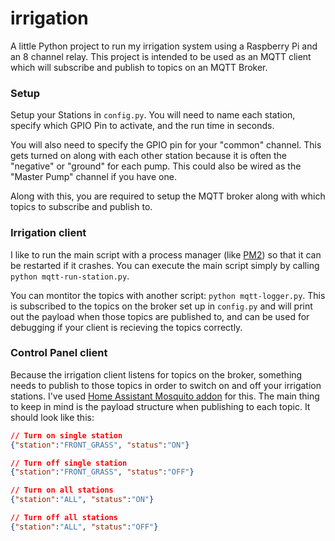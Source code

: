 # irrigation
A little Python project to run my irrigation system using a Raspberry Pi and an 8 channel relay. This project is intended to be used as an MQTT client which will subscribe and publish to topics on an MQTT Broker.

### Setup
Setup your Stations in `config.py`. You will need to name each station, specify which GPIO Pin to activate, and the run time in seconds. 

You will also need to specify the GPIO pin for your "common" channel. This gets turned on along with each other station because it is often the "negative" or "ground" for each pump. This could also be wired as the "Master Pump" channel if you have one.

Along with this, you are required to setup the MQTT broker along with which topics to subscribe and publish to.

### Irrigation client
I like to run the main script with a process manager (like [PM2](https://pm2.keymetrics.io/)) so that it can be restarted if it crashes. You can execute the main script simply by calling `python mqtt-run-station.py`. 

You can montitor the topics with another script: `python mqtt-logger.py`. This is subscribed to the topics on the broker set up in `config.py` and will print out the payload when those topics are published to, and can be used for debugging if your client is recieving the topics correctly.

### Control Panel client
Because the irrigation client listens for topics on the broker, something needs to publish to those topics in order to switch on and off your irrigation stations. I've used [Home Assistant Mosquito addon](https://www.home-assistant.io/integrations/mqtt/) for this. The main thing to keep in mind is the payload structure when publishing to each topic. It should look like this:

```json
// Turn on single station
{"station":"FRONT_GRASS", "status":"ON"}

// Turn off single station
{"station":"FRONT_GRASS", "status":"OFF"}

// Turn on all stations
{"station":"ALL", "status":"ON"}

// Turn off all stations
{"station":"ALL", "status":"OFF"}
```
